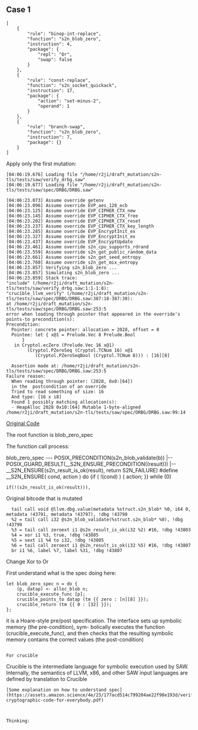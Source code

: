 ## Case 1

```
[
    {
        "rule": "binop-int-replace",
        "function": "s2n_blob_zero",
        "instruction": 4,
        "package": {
            "repl": "Or",
            "swap": false
        }
    },
    {
        "rule": "const-replace",
        "function": "s2n_socket_quickack",
        "instruction": 17,
        "package": {
            "action": "set-minus-2",
            "operand": 1
        }
    },
    {
        "rule": "branch-swap",
        "function": "s2n_blob_zero",
        "instruction": 7,
        "package": {}
    }
]
```

Apply only the first mutation:

```
[04:06:19.676] Loading file "/home/r2ji/draft_mutation/s2n-tls/tests/saw/verify_drbg.saw"
[04:06:19.677] Loading file "/home/r2ji/draft_mutation/s2n-tls/tests/saw/spec/DRBG/DRBG.saw"

[04:06:23.073] Assume override getenv
[04:06:23.096] Assume override EVP_aes_128_ecb
[04:06:23.125] Assume override EVP_CIPHER_CTX_new
[04:06:23.145] Assume override EVP_CIPHER_CTX_free
[04:06:23.202] Assume override EVP_CIPHER_CTX_reset
[04:06:23.237] Assume override EVP_CIPHER_CTX_key_length
[04:06:23.285] Assume override EVP_EncryptInit_ex
[04:06:23.327] Assume override EVP_EncryptInit_ex
[04:06:23.437] Assume override EVP_EncryptUpdate
[04:06:23.461] Assume override s2n_cpu_supports_rdrand
[04:06:23.559] Assume override s2n_get_public_random_data
[04:06:23.661] Assume override s2n_get_seed_entropy
[04:06:23.760] Assume override s2n_get_mix_entropy
[04:06:23.857] Verifying s2n_blob_zero ...
[04:06:23.857] Simulating s2n_blob_zero ...
[04:06:23.859] Stack trace:
"include" (/home/r2ji/draft_mutation/s2n-tls/tests/saw/verify_drbg.saw:1:1-1:8):
"crucible_llvm_verify" (/home/r2ji/draft_mutation/s2n-tls/tests/saw/spec/DRBG/DRBG.saw:387:18-387:38):
at /home/r2ji/draft_mutation/s2n-tls/tests/saw/spec/DRBG/DRBG.saw:253:5
error when loading through pointer that appeared in the override's points-to precondition(s):
Precondition:
  Pointer: concrete pointer: allocation = 2028, offset = 0
  Pointee: let { x@1 = Prelude.Vec 8 Prelude.Bool
      }
   in Cryptol.ecZero (Prelude.Vec 16 x@1)
        (Cryptol.PZeroSeq (Cryptol.TCNum 16) x@1
           (Cryptol.PZeroSeqBool (Cryptol.TCNum 8))) : [16][8]

  Assertion made at: /home/r2ji/draft_mutation/s2n-tls/tests/saw/spec/DRBG/DRBG.saw:253:5
Failure reason: 
  When reading through pointer: (2028, 0x0:[64])
  in the  postcondition of an override
  Tried to read something of size: 16
  And type: [16 x i8]
  Found 1 possibly matching allocation(s):
  - HeapAlloc 2028 0x10:[64] Mutable 1-byte-aligned /home/r2ji/draft_mutation/s2n-tls/tests/saw/spec/DRBG/DRBG.saw:99:14

```


[Original Code](https://github.com/aws/s2n-tls/blob/eff95749338b8b643e6555e5a98c7538dc0082d8/utils/s2n_blob.c#L50)

The root function is blob_zero_spec

The function call process:

blob_zero_spec --- POSIX_PRECONDITION(s2n_blob_validate(b))
               |-- POSIX_GUARD_RESULT(__S2N_ENSURE_PRECONDITION((result))) 
                    |-- __S2N_ENSURE(s2n_result_is_ok(result), return S2N_FAILURE)
#define __S2N_ENSURE( cond, action ) do {if ( !(cond) ) { action; }} while (0)

```
if(!(s2n_result_is_ok(result))),
```


Original bitcode that is mutated

```
  tail call void @llvm.dbg.value(metadata %struct.s2n_blob* %0, i64 0, metadata !43791, metadata !43797), !dbg !43798
  %2 = tail call i32 @s2n_blob_validate(%struct.s2n_blob* %0), !dbg !43799
  %3 = tail call zeroext i1 @s2n_result_is_ok(i32 %2) #16, !dbg !43803
  %4 = xor i1 %3, true, !dbg !43805
  %5 = sext i1 %4 to i32, !dbg !43805
  %6 = tail call zeroext i1 @s2n_result_is_ok(i32 %5) #16, !dbg !43807
  br i1 %6, label %7, label %31, !dbg !43807

```

Change Xor to Or


First understand what is the spec doing here:
```
let blob_zero_spec n = do {
    (p, datap) <- alloc_blob n;
    crucible_execute_func [p];
    crucible_points_to datap (tm {{ zero : [n][8] }});
    crucible_return (tm {{ 0 : [32] }});
};

```
it is a Hoare-style pre/post
specification. The interface sets up symbolic memory (the pre-condition), sym-
bolically executes the function (crucible_execute_func), and then checks that
the resulting symbolic memory contains the correct values (the post-condition)
```

For crucible

```
Crucible
is the intermediate language for symbolic execution used by SAW. Internally,
the semantics of LLVM, x86, and other SAW input languages are defined by
translation to Crucible
```
[Some explanation on how to understand spec](https://assets.amazon.science/4e/23/177acd514c799204ae22f98e193d/verified-cryptographic-code-for-everybody.pdf)



Thinking:

```

```